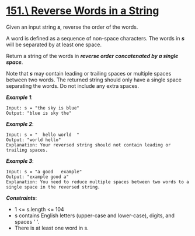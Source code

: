 # [151.\ Reverse Words in a String](https://leetcode.com/problems/reverse-words-in-a-string)

Given an input string ***s***, reverse the order of the words.

A word is defined as a sequence of non-space characters. The words in ***s*** will be separated by at least one space.

Return a string of the words in ***reverse order*** ***concatenated by a single space***.

Note that ***s*** may contain leading or trailing spaces or multiple spaces between two words. The returned string should only have a single space separating the words. Do not include any extra spaces.

 

***Example 1***:

    Input: s = "the sky is blue"
    Output: "blue is sky the"
***Example 2***:

    Input: s = "  hello world  "
    Output: "world hello"
    Explanation: Your reversed string should not contain leading or trailing spaces.
***Example 3***:

    Input: s = "a good   example"
    Output: "example good a"
    Explanation: You need to reduce multiple spaces between two words to a single space in the reversed string.
 

***Constraints***:

- 1 <= s.length <= 104
- s contains English letters (upper-case and lower-case), digits, and spaces ' '.
- There is at least one word in s.